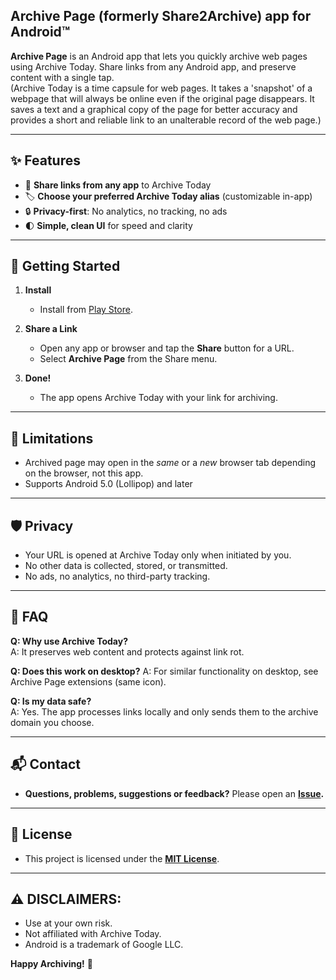 ## Archive Page (formerly Share2Archive) app for Android™

**Archive Page** is an Android app that lets you quickly archive web pages using Archive Today. 
Share links from any Android app, and preserve content with a single tap.   
(Archive Today is a time capsule for web pages. It takes a 'snapshot' of a webpage that will always be online even if the original page disappears. It saves a text and a graphical copy of the page for better accuracy and provides a short and reliable link to an unalterable record of the web page.)

---

## ✨ Features

- 📎 **Share links from any app** to Archive Today
- 🏷️ **Choose your preferred Archive Today alias** (customizable in-app)
- 🔒 **Privacy-first**: No analytics, no tracking, no ads
- 🌓 **Simple, clean UI** for speed and clarity

---

## 🚀 Getting Started

1. **Install**
   - Install from [Play Store](https://play.google.com/store/apps?hl=en_US).

2. **Share a Link**
   - Open any app or browser and tap the **Share** button for a URL.
   - Select **Archive Page** from the Share menu.

3. **Done!**
   - The app opens Archive Today with your link for archiving.

---

## 🛑 Limitations

- Archived page may open in the *same* or a *new* browser tab depending on the browser, not this app.
- Supports Android 5.0 (Lollipop) and later

---

## 🛡️ Privacy

- Your URL is opened at Archive Today only when initiated by you.
- No other data is collected, stored, or transmitted.
- No ads, no analytics, no third-party tracking.

---

## 🙋 FAQ

**Q: Why use Archive Today?**  
A: It preserves web content and protects against link rot.

**Q: Does this work on desktop?**
A: For similar functionality on desktop, see Archive Page extensions (same icon).

**Q: Is my data safe?**  
A: Yes. The app processes links locally and only sends them to the archive domain you choose.

---

## 📬 Contact

- **Questions, problems, suggestions or feedback?** Please open an **[Issue](../../issues).**

---

## 📝 License

- This project is licensed under the **[MIT License](LICENSE)**.

---

## ⚠️ DISCLAIMERS:

- Use at your own risk.
- Not affiliated with Archive Today.
- Android is a trademark of Google LLC.


**Happy Archiving!** 🚀

